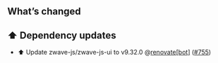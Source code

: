 ## What’s changed

## ⬆️ Dependency updates

- ⬆️ Update zwave-js/zwave-js-ui to v9.32.0 @[renovate[bot]](https://github.com/apps/renovate) ([#755](https://github.com/hassio-addons/addon-zwave-js-ui/pull/755))
